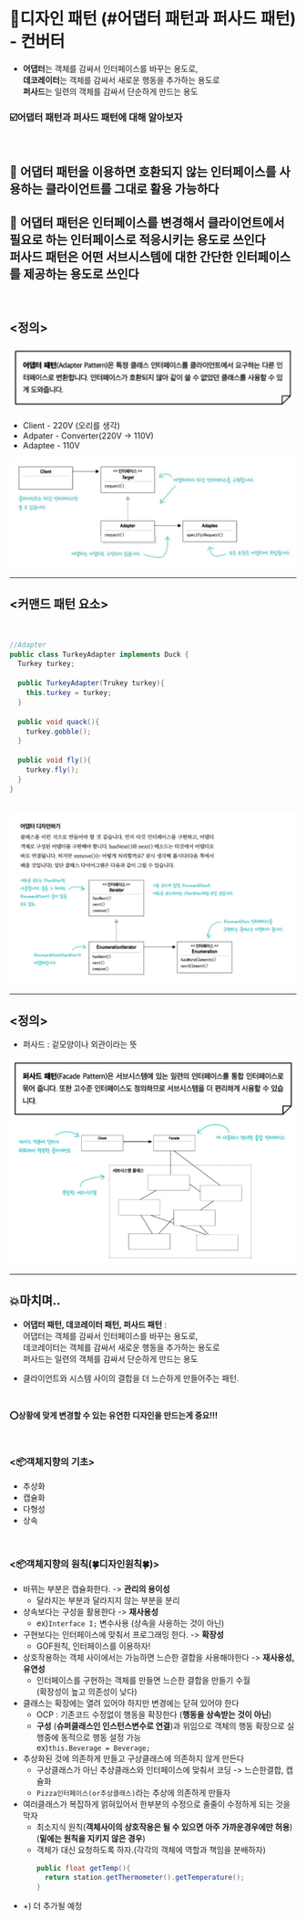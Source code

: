 # 💈디자인 패턴 (#어댑터 패턴과 퍼사드 패턴) - 컨버터  
- **어댑터**는 객체를 감싸서 인터페이스를 바꾸는 용도로,<br> **데코레이터**는 객체를 감싸서 새로운 행동을 추가하는 용도로<br> **퍼사드**는 일련의 객체를 감싸서 단순하게 만드는 용도  

  

### ☑️어댑터 패턴과 퍼사드 패턴에 대해 알아보자  
<br/>

## 📌 어댑터 패턴을 이용하면 호환되지 않는 인터페이스를 사용하는 클라이언트를 그대로 활용 가능하다
## 📌 어댑터 패턴은 인터페이스를 변경해서 클라이언트에서 필요로 하는 인터페이스로 적응시키는 용도로 쓰인다<br> 퍼사드 패턴은 어떤 서브시스템에 대한 간단한 인터페이스를 제공하는 용도로 쓰인다

  
<br/>

## <정의> 
<img src="image/정의.png">


- Client - 220V (오리를 생각)
- Adpater - Converter(220V -> 110V)
- Adaptee - 110V


<img src="image/2.png">


--------------



## <커맨드 패턴 요소>   

<br/>

```java
//Adapter
public class TurkeyAdapter implements Duck {
  Turkey turkey;

  public TurkeyAdapter(Trukey turkey){
    this.turkey = turkey;
  }

  public void quack(){
    turkey.gobble();
  }

  public void fly(){
    turkey.fly();
  }
}
```



<br/>



<img src="image/3.jpeg">

--------------------------------------

## <정의>
- 퍼사드 : 겉모양이나 외관이라는 뜻
<img src ="image/4.jpeg">

<img src ="image/5.jpeg">

----------------

## 💥마치며..  

- **어댑터 패턴, 데코레이터 패턴, 퍼사드 패턴** :
<br> 어댑터는 객체를 감싸서 인터페이스를 바꾸는 용도로,<br> 데코레이터는 객체를 감싸서 새로운 행동을 추가하는 용도로<br> 퍼사드는 일련의 객체를 감싸서 단순하게 만드는 용도

- 클라이언트와 시스템 사이의 결합을 더 느슨하게 만들어주는 패턴.

<br/>

__⭕상황에 맞게 변경할 수 있는 **유연한** 디자인을 만드는게 중요!!!__

<br/>

### <📦객체지향의 기초>
- 추상화
- 캡슐화
- 다형성
- 상속

<br/>


### <📦객체지향의 원칙(🍀디자인원칙🍀)>
- 바뀌는 부분은 캡슐화한다. -> **관리의 용이성**
    - 달라지는 부분과 달라지지 않는 부분을 분리
- 상속보다는 구성을 활용한다 -> **재사용성**
    - ex)`Interface I;` 변수사용 (상속을 사용하는 것이 아닌)
- 구현보다는 인터페이스에 맞춰서 프로그래밍 한다. -> **확장성**
    - GOF원칙, 인터페이스를 이용하자!
- 상호작용하는 객체 사이에서는 가능하면 느슨한 결합을 사용해야한다 -> **재사용성, 유연성**
    - 인터페이스를 구현하는 객체를 만들면 느슨한 결합을 만들기 수월<br>(확장성이 높고 의존성이 낮다)
- 클래스는 확장에는 열려 있어야 하지만 변경에는 닫혀 있어야 한다
  - OCP : 기존코드 수정없이 행동을 확장한다 (**행동을 상속받는 것이 아닌**) 
  - **구성** (**슈퍼클래스인 인스턴스변수로 연결**)과 위임으로 객체의 행동 확장으로 실행중에 동적으로 행동 설정 가능<br>ex)`this.Beverage = Beverage;`
- 추상화된 것에 의존하게 만들고 구상클래스에 의존하지 않게 만든다
  - 구상클래스가 아닌 추상클래스와 인터페이스에 맞춰서 코딩 -> 느슨한결합, 캡슐화
  - `Pizza인터페이스(or추상클래스)`라는 추상에 의존하게 만들자
- 여러클래스가 복잡하게 얽혀있어서 한부분의 수정으로 줄줄이 수정하게 되는 것을 막자
  - 최소지식 원칙(**객체사이의 상호작용은 될 수 있으면 아주 가까운경우에만 허용**) (**밑에는 원칙을 지키지 않은 경우**)
  - 객체가 대신 요청하도록 하자.(각각의 객체에 역할과 책임을 분배하자)
    ```java
    public float getTemp(){
      return station.getThermometer().getTemperature();
    }
    ```
- +) 더 추가될 예정


<br/>


